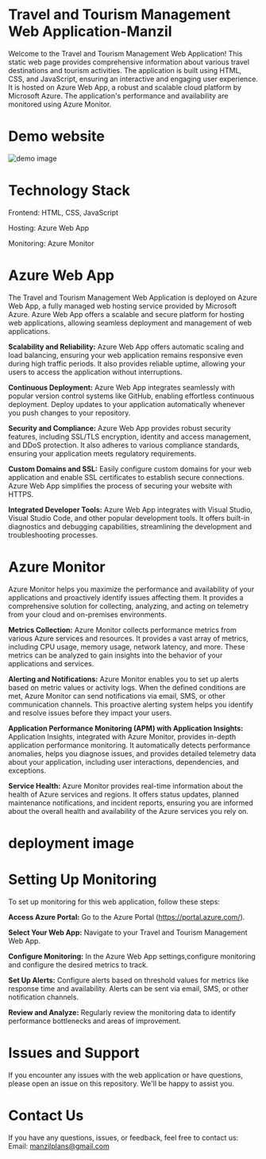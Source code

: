 # Travel and Tourism Management Web Application-Manzil

Welcome to the Travel and Tourism Management Web Application! This static web page provides comprehensive information about various travel destinations and tourism activities. The application is built using HTML, CSS, and JavaScript, ensuring an interactive and engaging user experience. It is hosted on Azure Web App, a robust and scalable cloud platform by Microsoft Azure. The application's performance and availability are monitored using Azure Monitor.

# Demo website
![demo image](https://github.com/Keerthana-V-25/Manzil/assets/113752923/229d29b1-cd52-4f00-aaaa-6fa0c8c8e265)

# Technology Stack
Frontend: HTML, CSS, JavaScript

Hosting: Azure Web App

Monitoring: Azure Monitor

# Azure Web App
The Travel and Tourism Management Web Application is deployed on Azure Web App, a fully managed web hosting service provided by Microsoft Azure. Azure Web App offers a scalable and secure platform for hosting web applications, allowing seamless deployment and management of web applications.

**Scalability and Reliability:**
Azure Web App offers automatic scaling and load balancing, ensuring your web application remains responsive even during high traffic periods. It also provides reliable uptime, allowing your users to access the application without interruptions.

**Continuous Deployment:**
Azure Web App integrates seamlessly with popular version control systems like GitHub, enabling effortless continuous deployment. Deploy updates to your application automatically whenever you push changes to your repository.

**Security and Compliance:**
Azure Web App provides robust security features, including SSL/TLS encryption, identity and access management, and DDoS protection. It also adheres to various compliance standards, ensuring your application meets regulatory requirements.

**Custom Domains and SSL:**
Easily configure custom domains for your web application and enable SSL certificates to establish secure connections. Azure Web App simplifies the process of securing your website with HTTPS.

**Integrated Developer Tools:**
Azure Web App integrates with Visual Studio, Visual Studio Code, and other popular development tools. It offers built-in diagnostics and debugging capabilities, streamlining the development and troubleshooting processes.

# Azure Monitor
Azure Monitor helps you maximize the performance and availability of your applications and proactively identify issues affecting them. It provides a comprehensive solution for collecting, analyzing, and acting on telemetry from your cloud and on-premises environments.

**Metrics Collection:**
Azure Monitor collects performance metrics from various Azure services and resources. It provides a vast array of metrics, including CPU usage, memory usage, network latency, and more. These metrics can be analyzed to gain insights into the behavior of your applications and services.

**Alerting and Notifications:**
Azure Monitor enables you to set up alerts based on metric values or activity logs. When the defined conditions are met, Azure Monitor can send notifications via email, SMS, or other communication channels. This proactive alerting system helps you identify and resolve issues before they impact your users.

**Application Performance Monitoring (APM) with Application Insights:**
Application Insights, integrated with Azure Monitor, provides in-depth application performance monitoring. It automatically detects performance anomalies, helps you diagnose issues, and provides detailed telemetry data about your application, including user interactions, dependencies, and exceptions.

**Service Health:**
Azure Monitor provides real-time information about the health of Azure services and regions. It offers status updates, planned maintenance notifications, and incident reports, ensuring you are informed about the overall health and availability of the Azure services you rely on.
# deployment image 

# Setting Up Monitoring
To set up monitoring for this web application, follow these steps:

**Access Azure Portal:** Go to the Azure Portal (https://portal.azure.com/).

**Select Your Web App:** Navigate to your Travel and Tourism Management Web App.

**Configure Monitoring:** In the Azure Web App settings,configure monitoring and configure the desired metrics to track.

**Set Up Alerts:** Configure alerts based on threshold values for metrics like response time and availability. Alerts can be sent via email, SMS, or other notification channels.

**Review and Analyze:** Regularly review the monitoring data to identify performance bottlenecks and areas of improvement.

# Issues and Support
If you encounter any issues with the web application or have questions, please open an issue on this repository. We'll be happy to assist you.

# Contact Us
If you have any questions, issues, or feedback, feel free to contact us:
Email: manzilplans@gmail.com
